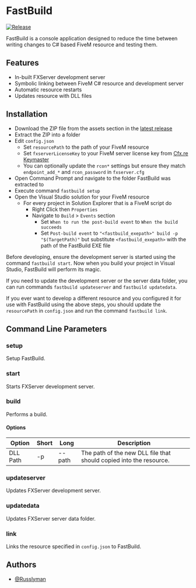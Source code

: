 # FastBuild
[![Release](https://github.com/Russlyman/FastBuild/actions/workflows/release.yml/badge.svg)](https://github.com/Russlyman/FastBuild/actions/workflows/release.yml)

FastBuild is a console application designed to reduce the time between writing changes to C# based FiveM resource and testing them.

## Features
- In-built FXServer development server
- Symbolic linking between FiveM C# resource and development server
- Automatic resource restarts
- Updates resource with DLL files

## Installation
- Download the ZIP file from the assets section in the [latest release](https://github.com/Russlyman/FastBuild/releases/latest)
- Extract the ZIP into a folder
- Edit `config.json`
    - Set `resourcePath` to the path of your FiveM resource
    - Set `fxserverLicenseKey` to your FiveM server license key from [Cfx.re Keymaster](https://keymaster.fivem.net)
    - You can optionally update the `rcon*` settings but ensure they match `endpoint_add_*` and `rcon_password` in `fxserver.cfg`
- Open Command Prompt and navigate to the folder FastBuild was extracted to
- Execute command `fastbuild setup`
- Open the Visual Studio solution for your FiveM resource
    - For every project in Solution Explorer that is a FiveM script do
        - Right Click then `Properties`
        - Navigate to `Build` > `Events` section
            - Set `When to run the post-build event` to `When the build succeeds`
            - Set `Post-build event` to `"<fastbuild_exepath>" build -p "$(TargetPath)"` but substitute `<fastbuild_exepath>` with the path of the FastBuild EXE file

Before developing, ensure the development server is started using the command `fastbuild start`. Now when you build your project in Visual Studio, FastBuild will perform its magic.

If you need to update the development server or the server data folder, you can run commands `fastbuild updateserver` and `fastbuild updatedata`.

If you ever want to develop a different resource and you configured it for use with FastBuild using the above steps, you should update the `resourcePath` in `config.json` and run the command `fastbuild link`.

## Command Line Parameters
### setup
Setup FastBuild.

### start
Starts FXServer development server.

### build
Performs a build.

#### Options
| Option | Short | Long | Description
| --- | --- | --- | --- |
| DLL Path | -p | --path | The path of the new DLL file that should copied into the resource. |

### updateserver
Updates FXServer development server.

### updatedata
Updates FXServer server data folder.

### link
Links the resource specified in `config.json` to FastBuild.

## Authors
- [@Russlyman](https://www.github.com/Russlyman)
